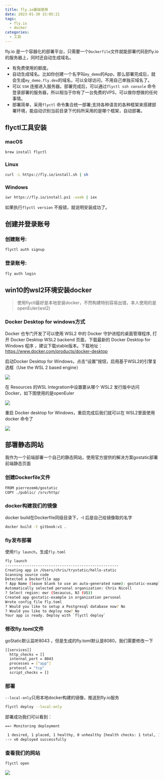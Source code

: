 ```yaml
---
title: fly.io基础使用
date: 2023-01-30 15:05:21
tags:
  - fly.io
  - docker
categories:
  - 工具
---
```


fly.io 是一个容器化的部署平台，只需要一个`Dockerfile`文件就能部署代码到fly.io 的服务器上，同时还自动生成域名。

- 有免费使用的额度。
- 自动生成域名。比如你创建一个名字叫`my_demo`的App，那么部署完成后，就会生成`my_demo.fly.dev`的域名，可以全球访问，不用自己单独买域名了。
- 可以 `SSH` 连接进入服务器。部署完成后，可以通过`flyctl ssh console` 命令登录部署的服务器，所以相当于你有了一台免费的VPS，可以做你想做的任何事情。
- 部署简单，采用`flyctl` 命令集合统一部署;支持各种语言的各种框架来搭建部署环境，能自动识别当前目录下代码所采用的是哪个框架，自动部署。

## flyctl工具安装

### macOS

``` bash
brew install flyctl
```

### Linux

``` bash
curl -L https://fly.io/install.sh | sh
```

### Windows

``` bash
iwr https://fly.io/install.ps1 -useb | iex
```

如果执行`flyctl version` 不报错，就说明安装成功了。

## 创建并登录账号

### 创建账号:

``` bash
flyctl auth signup
```

### 登录账号:

``` bash
fly auth login
```

## win10的wsl2环境安装docker

> 使用flyctl最好是本地安装docker，不然构建特别容易出错，本人使用的是openEuler(wsl2)

### Docker Desktop for windows方式

Docker 也专门开发了可以使用 WSL2 中的 Docker 守护进程的桌面管理程序, 打开 Docker Desktop WSL2 backend 页面，下载最新的 Docker Desktop for Windows 程序 ，建议下载stable版本。下载地址：https://www.docker.com/products/docker-desktop

启动Docker Desktop for Windows，点击“设置”按钮，启用基于WSL2的引擎复选框（Use the WSL 2 based engine）

![](https://cdn.jsdelivr.net/gh/qitiandear/qtpic/20230130153846.png)

在 Resources 的WSL Integration中设置要从哪个 WSL2 发行版中访问 Docker，如下图使用的是openEuler

![](https://cdn.jsdelivr.net/gh/qitiandear/qtpic/20230130153942.png)

重启 Docker desktop for Windows，重启完成后我们就可以在 WSL2里面使用 docker 命令了

![](https://cdn.jsdelivr.net/gh/qitiandear/qtpic/20230130154048.png)

## 部署静态网站

我作为一个前端部署一个自己的静态网站，使用官方提供的解决方案gostatic部署前端静态页面

### 创建Dockerfile文件

``` bash
FROM pierrezemb/gostatic
COPY ./public/ /srv/http/
```

### docker构建我们的镜像

docker build在Dockerfile同级目录下，-t 后是自己给镜像取的名字

``` bash
docker build -t gitbook:v1 .
```

### fly发布部署

使用`fly launch`，生成`fly.toml`

``` bash
fly launch
----------------------------------------------------
Creating app in /Users/chris/trystatic/hello-static
Scanning source code
Detected a Dockerfile app
? App Name (leave blank to use an auto-generated name): gostatic-example
Automatically selected personal organization: Chris Nicoll
? Select region: ewr (Secaucus, NJ (US))
Created app gostatic-example in organization personal
Wrote config file fly.toml
? Would you like to setup a Postgresql database now? No
? Would you like to deploy now? No
Your app is ready. Deploy with `flyctl deploy`
```

### 修改fly.toml文件

goStatic默认监听8043 ，但是生成的fly.toml默认是8080，我们需要修改一下

``` bash
[[services]]
  http_checks = []
  internal_port = 8043
  processes = ["app"]
  protocol = "tcp"
  script_checks = []
```

### 部署

`--local-only`只用本地docker构建的镜像，推送到fly.io服务

``` bash
flyctl deploy --local-only
```

部署成功我们可以看到：

``` bash
==> Monitoring deployment

 1 desired, 1 placed, 1 healthy, 0 unhealthy [health checks: 1 total, 1 passing]
--> v0 deployed successfully
```

### 查看我们的网站

``` bash
flyctl open
```

![](https://cdn.jsdelivr.net/gh/qitiandear/qtpic/20230130160331.png)